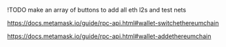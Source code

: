 !TODO make an array of buttons to add all eth l2s and test nets

https://docs.metamask.io/guide/rpc-api.html#wallet-switchethereumchain

https://docs.metamask.io/guide/rpc-api.html#wallet-addethereumchain
